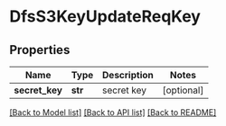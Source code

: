 # DfsS3KeyUpdateReqKey

## Properties
Name | Type | Description | Notes
------------ | ------------- | ------------- | -------------
**secret_key** | **str** | secret key | [optional] 

[[Back to Model list]](../README.md#documentation-for-models) [[Back to API list]](../README.md#documentation-for-api-endpoints) [[Back to README]](../README.md)


